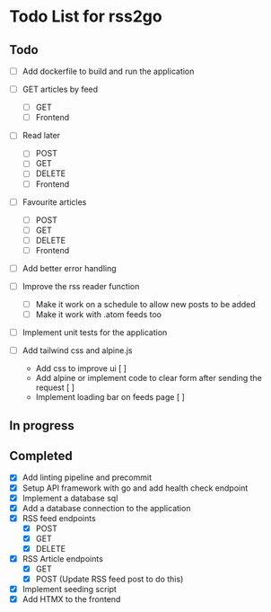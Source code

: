 # Todo List for rss2go

## Todo

* [ ] Add dockerfile to build and run the application

* [ ] GET articles by feed
  - [ ] GET
  - [ ] Frontend

* [ ] Read later
  - [ ] POST
  - [ ] GET
  - [ ] DELETE
  - [ ] Frontend

* [ ] Favourite articles
  - [ ] POST
  - [ ] GET
  - [ ] DELETE
  - [ ] Frontend

* [ ] Add better error handling

* [ ] Improve the rss reader function
  - [ ] Make it work on a schedule to allow new posts to be added
  - [ ] Make it work with .atom feeds too

* [ ] Implement unit tests for the application

* [ ] Add tailwind css and alpine.js
  - Add css to improve ui [ ]
  - Add alpine or implement code to clear form after sending the request [ ]
  - Implement loading bar on feeds page [ ]

## In progress

## Completed

* [X] Add linting pipeline and precommit
* [X] Setup API framework with go and add health check endpoint
* [X] Implement a database sql
* [X] Add a database connection to the application
* [X] RSS feed endpoints
  - [X] POST
  - [X] GET
  - [X] DELETE
* [X] RSS Article endpoints
  - [X] GET
  - [X] POST (Update RSS feed post to do this)
* [X] Implement seeding script
* [X] Add HTMX to the frontend
